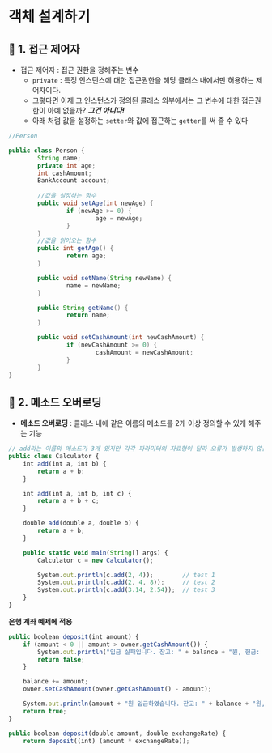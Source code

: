 # 객체 설계하기

## 📌 1. 접근 제어자

- 접근 제어자 : 접근 권한을 정해주는 변수
    - `private` : 특정 인스턴스에 대한 접근권한을 해당 클래스 내에서만 허용하는 제어자이다.
    - 그렇다면 이제 그 인스턴스가 정의된 클래스 외부에서는 그 변수에 대한 접근권한이 아예 없을까? ***그건 아니다!***
    - 아래 처럼 값을 설정하는 `setter`와 값에 접근하는 `getter`를 써 줄 수 있다

```java
//Person

public class Person {
		String name;
		private int age;
		int cashAmount;
		BankAccount account;
		
		//값을 설정하는 함수
		public void setAge(int newAge) {
				if (newAge >= 0) {
						age = newAge;
				}
		}
		//값을 읽어오는 함수 
		public int getAge() {
				return age;
		}

		public void setName(String newName) {
				name = newName;
		}

		public String getName() {
				return name;
		}

		public void setCashAmount(int newCashAmount) {
				if (newCashAmount >= 0) {
						cashAmount = newCashAmount;
				}
		}
}
```

## 📌 2. 메소드 오버로딩

- **메소드 오버로딩** : 클래스 내에 같은 이름의 메소드를 2개 이상 정의할 수 있게 해주는 기능

```jsx
// add라는 이름의 메소드가 3개 있지만 각각 파라미터의 자료형이 달라 오류가 발생하지 않음
public class Calculator {
    int add(int a, int b) {
        return a + b;
    }

    int add(int a, int b, int c) {
        return a + b + c;
    }

    double add(double a, double b) {
        return a + b;
    }

    public static void main(String[] args) {
        Calculator c = new Calculator();

        System.out.println(c.add(2, 4));        // test 1
        System.out.println(c.add(2, 4, 8));     // test 2
        System.out.println(c.add(3.14, 2.54));  // test 3
    }
}
```

**은행 계좌 예제에 적용**

```jsx
public boolean deposit(int amount) {
    if (amount < 0 || amount > owner.getCashAmount()) {
        System.out.println("입금 실패입니다. 잔고: " + balance + "원, 현금: " + owner.getCashAmount() + "원");
        return false;
    }

    balance += amount;
    owner.setCashAmount(owner.getCashAmount() - amount);

    System.out.println(amount + "원 입금하였습니다. 잔고: " + balance + "원, 현금: " + owner.getCashAmount() + "원");
    return true;
}

public boolean deposit(double amount, double exchangeRate) {
    return deposit((int) (amount * exchangeRate));
```
